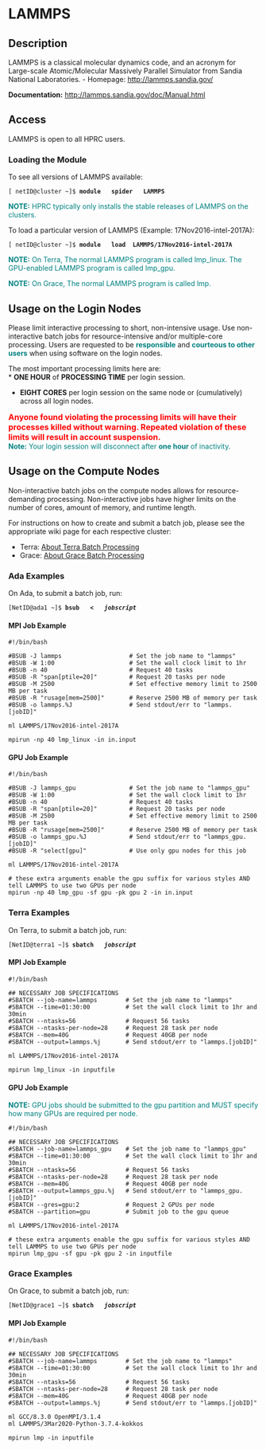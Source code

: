 # LAMMPS

## Description

LAMMPS is a classical molecular dynamics code, and an acronym for
Large-scale Atomic/Molecular Massively Parallel Simulator from Sandia
National Laboratories. - Homepage: <http://lammps.sandia.gov/>

**Documentation:** <http://lammps.sandia.gov/doc/Manual.html>

## Access

LAMMPS is open to all HPRC users.

### Loading the Module

To see all versions of LAMMPS available:

`[ netID@cluster ~]$ `**`module   spider   LAMMPS`**

<font color=teal>**NOTE:** HPRC typically only installs the stable
releases of LAMMPS on the clusters.</font>

To load a particular version of LAMMPS (Example: 17Nov2016-intel-2017A):

`[ netID@cluster ~]$ `**`module   load 
 LAMMPS/17Nov2016-intel-2017A`**

<font color=teal>**NOTE:** On Terra, The normal LAMMPS program is called
lmp\_linux. The GPU-enabled LAMMPS program is called lmp\_gpu.</font>

<font color=teal>**NOTE:** On Grace, The normal LAMMPS program is called
lmp. </font>

## Usage on the Login Nodes

Please limit interactive processing to short, non-intensive usage. Use
non-interactive batch jobs for resource-intensive and/or multiple-core
processing. Users are requested to be
<font color=teal>**responsible**</font> and <font color=teal>**courteous
to other users**</font> when using software on the login nodes.

The most important processing limits here are:  
\* **ONE HOUR** of **PROCESSING TIME** per login session.

  - **EIGHT CORES** per login session on the same node or (cumulatively)
    across all login nodes.

<font color=red size=3>**Anyone found violating the processing limits
will have their processes killed without warning. Repeated violation of
these limits will result in account suspension.**</font>  
<font color=teal>**Note:** Your login session will disconnect after
**one hour** of inactivity.</font>

## Usage on the Compute Nodes

Non-interactive batch jobs on the compute nodes allows for
resource-demanding processing. Non-interactive jobs have higher limits
on the number of cores, amount of memory, and runtime length.

For instructions on how to create and submit a batch job, please see the
appropriate wiki page for each respective cluster:

  - Terra: [ About Terra Batch Processing](/kb3/User-Guides/Terra/Terra@Batch/ "wikilink")
  - Grace: [ About Grace Batch Processing](/kb3/User-Guides/Grace/Grace@Batch/ "wikilink")

### Ada Examples

On Ada, to submit a batch job, run:

`[NetID@ada1 ~]$ `**`bsub   <   `*`jobscript`***

#### MPI Job Example

    #!/bin/bash
    
    #BSUB -J lammps                   # Set the job name to "lammps"
    #BSUB -W 1:00                     # Set the wall clock limit to 1hr
    #BSUB -n 40                       # Request 40 tasks 
    #BSUB -R "span[ptile=20]"         # Request 20 tasks per node
    #BSUB -M 2500                     # Set effective memory limit to 2500 MB per task
    #BSUB -R "rusage[mem=2500]"       # Reserve 2500 MB of memory per task
    #BSUB -o lammps.%J                # Send stdout/err to "lammps.[jobID]"
    
    ml LAMMPS/17Nov2016-intel-2017A
    
    mpirun -np 40 lmp_linux -in in.input

#### GPU Job Example

    #!/bin/bash
    
    #BSUB -J lammps_gpu               # Set the job name to "lammps_gpu"
    #BSUB -W 1:00                     # Set the wall clock limit to 1hr
    #BSUB -n 40                       # Request 40 tasks 
    #BSUB -R "span[ptile=20]"         # Request 20 tasks per node
    #BSUB -M 2500                     # Set effective memory limit to 2500 MB per task
    #BSUB -R "rusage[mem=2500]"       # Reserve 2500 MB of memory per task
    #BSUB -o lammps_gpu.%J            # Send stdout/err to "lammps_gpu.[jobID]"
    #BSUB -R "select[gpu]"            # Use only gpu nodes for this job
    
    ml LAMMPS/17Nov2016-intel-2017A
    
    # these extra arguments enable the gpu suffix for various styles AND tell LAMMPS to use two GPUs per node
    mpirun -np 40 lmp_gpu -sf gpu -pk gpu 2 -in in.input

### Terra Examples

On Terra, to submit a batch job, run:

`[NetID@terra1 ~]$ `**`sbatch   `*`jobscript`***

#### MPI Job Example

    #!/bin/bash
    
    ## NECESSARY JOB SPECIFICATIONS
    #SBATCH --job-name=lammps        # Set the job name to "lammps"
    #SBATCH --time=01:30:00          # Set the wall clock limit to 1hr and 30min
    #SBATCH --ntasks=56              # Request 56 tasks
    #SBATCH --ntasks-per-node=28     # Request 28 task per node
    #SBATCH --mem=40G                # Request 40GB per node
    #SBATCH --output=lammps.%j       # Send stdout/err to "lammps.[jobID]"
    
    ml LAMMPS/17Nov2016-intel-2017A
    
    mpirun lmp_linux -in inputfile

#### GPU Job Example

<font color=teal>**NOTE:** GPU jobs should be submitted to the gpu
partition and MUST specify how many GPUs are required per node.</font>

    #!/bin/bash
    
    ## NECESSARY JOB SPECIFICATIONS
    #SBATCH --job-name=lammps_gpu    # Set the job name to "lammps_gpu"
    #SBATCH --time=01:30:00          # Set the wall clock limit to 1hr and 30min
    #SBATCH --ntasks=56              # Request 56 tasks
    #SBATCH --ntasks-per-node=28     # Request 28 task per node
    #SBATCH --mem=40G                # Request 40GB per node
    #SBATCH --output=lammps_gpu.%j   # Send stdout/err to "lammps_gpu.[jobID]"
    #SBATCH --gres=gpu:2             # Request 2 GPUs per node
    #SBATCH --partition=gpu          # Submit job to the gpu queue
    
    ml LAMMPS/17Nov2016-intel-2017A
    
    # these extra arguments enable the gpu suffix for various styles AND tell LAMMPS to use two GPUs per node
    mpirun lmp_gpu -sf gpu -pk gpu 2 -in inputfile

### Grace Examples

On Grace, to submit a batch job, run:

`[NetID@grace1 ~]$ `**`sbatch   `*`jobscript`***

#### MPI Job Example

    #!/bin/bash
    
    ## NECESSARY JOB SPECIFICATIONS
    #SBATCH --job-name=lammps        # Set the job name to "lammps"
    #SBATCH --time=01:30:00          # Set the wall clock limit to 1hr and 30min
    #SBATCH --ntasks=56              # Request 56 tasks
    #SBATCH --ntasks-per-node=28     # Request 28 task per node
    #SBATCH --mem=40G                # Request 40GB per node
    #SBATCH --output=lammps.%j       # Send stdout/err to "lammps.[jobID]"
    
    ml GCC/8.3.0 OpenMPI/3.1.4
    ml LAMMPS/3Mar2020-Python-3.7.4-kokkos
    
    mpirun lmp -in inputfile
